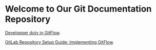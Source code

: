 # Welcome to Our Git Documentation Repository

[Developper duty in GitFlow](https://xulongjun.github.io/Documentation-Git/GitFlow/DevDuty).<br>

[GitLab Repository Setup Guide: Implementing GitFlow](https://xulongjun.github.io/Documentation-Git/GitFlow/SetupGuideGitLab).<br>
